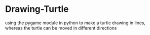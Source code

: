 # Drawing-Turtle
using the pygame module in python to make a turtle drawing in lines, whereas the turtle can be moved in different directions
